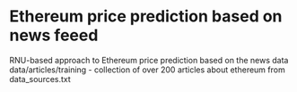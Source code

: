 # Ethereum price prediction based on news feeed
RNU-based approach to Ethereum price prediction based on the news data
data/articles/training - collection of over 200 articles about ethereum from data_sources.txt
